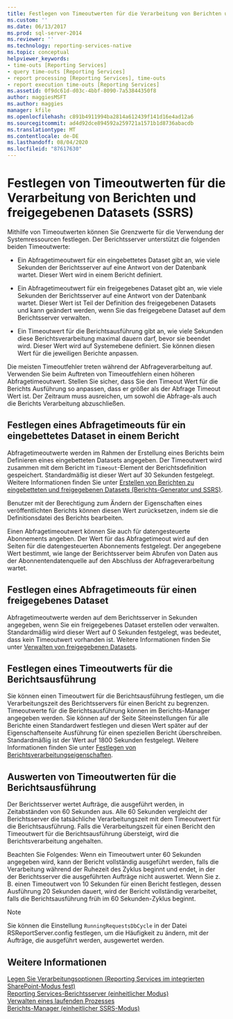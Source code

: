 ```yaml
---
title: Festlegen von Timeoutwerten für die Verarbeitung von Berichten und freigegebenen Datasets (SSRS) | Microsoft-Dokumentation
ms.custom: ''
ms.date: 06/13/2017
ms.prod: sql-server-2014
ms.reviewer: ''
ms.technology: reporting-services-native
ms.topic: conceptual
helpviewer_keywords:
- time-outs [Reporting Services]
- query time-outs [Reporting Services]
- report processing [Reporting Services], time-outs
- report execution time-outs [Reporting Services]
ms.assetid: 0f9dc61d-d03c-4bbf-8090-7a53844350f8
author: maggiesMSFT
ms.author: maggies
manager: kfile
ms.openlocfilehash: c891b4911994ba2814a612439f141d16e4ad12a6
ms.sourcegitcommit: ad4d92dce894592a259721a1571b1d8736abacdb
ms.translationtype: MT
ms.contentlocale: de-DE
ms.lasthandoff: 08/04/2020
ms.locfileid: "87617630"
---
```

# <a name="setting-time-out-values-for-report-and-shared-dataset-processing-ssrs"></a>Festlegen von Timeoutwerten für die Verarbeitung von Berichten und freigegebenen Datasets (SSRS)
  Mithilfe von Timeoutwerten können Sie Grenzwerte für die Verwendung der Systemressourcen festlegen. Der Berichtsserver unterstützt die folgenden beiden Timeoutwerte:  
  
-   Ein Abfragetimeoutwert für ein eingebettetes Dataset gibt an, wie viele Sekunden der Berichtsserver auf eine Antwort von der Datenbank wartet. Dieser Wert wird in einem Bericht definiert.  
  
-   Ein Abfragetimeoutwert für ein freigegebenes Dataset gibt an, wie viele Sekunden der Berichtsserver auf eine Antwort von der Datenbank wartet. Dieser Wert ist Teil der Definition des freigegebenen Datasets und kann geändert werden, wenn Sie das freigegebene Dataset auf dem Berichtsserver verwalten.  
  
-   Ein Timeoutwert für die Berichtsausführung gibt an, wie viele Sekunden diese Berichtsverarbeitung maximal dauern darf, bevor sie beendet wird. Dieser Wert wird auf Systemebene definiert. Sie können diesen Wert für die jeweiligen Berichte anpassen.  
  
 Die meisten Timeoutfehler treten während der Abfrageverarbeitung auf. Verwenden Sie beim Auftreten von Timeoutfehlern einen höheren Abfragetimeoutwert. Stellen Sie sicher, dass Sie den Timeout Wert für die Berichts Ausführung so anpassen, dass er größer als der Abfrage Timeout Wert ist. Der Zeitraum muss ausreichen, um sowohl die Abfrage-als auch die Berichts Verarbeitung abzuschließen.  
  
## <a name="setting-a-query-time-out-for-an-embedded-dataset-in-a-report"></a>Festlegen eines Abfragetimeouts für ein eingebettetes Dataset in einem Bericht  
 Abfragetimeoutwerte werden im Rahmen der Erstellung eines Berichts beim Definieren eines eingebetteten Datasets angegeben. Der Timeoutwert wird zusammen mit dem Bericht im `Timeout`-Element der Berichtsdefinition gespeichert. Standardmäßig ist dieser Wert auf 30 Sekunden festgelegt. Weitere Informationen finden Sie unter [Erstellen von Berichten zu eingebetteten und freigegebenen Datasets &#40;Berichts-Generator und SSRS&#41;](../report-data/report-embedded-datasets-and-shared-datasets-report-builder-and-ssrs.md).  
  
 Benutzer mit der Berechtigung zum Ändern der Eigenschaften eines veröffentlichten Berichts können diesen Wert zurücksetzen, indem sie die Definitionsdatei des Berichts bearbeiten.  
  
 Einen Abfragetimeoutwert können Sie auch für datengesteuerte Abonnements angeben. Der Wert für das Abfragetimeout wird auf den Seiten für die datengesteuerten Abonnements festgelegt. Der angegebene Wert bestimmt, wie lange der Berichtsserver beim Abrufen von Daten aus der Abonnentendatenquelle auf den Abschluss der Abfrageverarbeitung wartet.  
  
## <a name="setting-a-query-time-out-for-a-shared-dataset"></a>Festlegen eines Abfragetimeouts für einen freigegebenes Dataset  
 Abfragetimeoutwerte werden auf dem Berichtsserver in Sekunden angegeben, wenn Sie ein freigegebenes Dataset erstellen oder verwalten. Standardmäßig wird dieser Wert auf 0 Sekunden festgelegt, was bedeutet, dass kein Timeoutwert vorhanden ist. Weitere Informationen finden Sie unter [Verwalten von freigegebenen Datasets](../report-data/manage-shared-datasets.md).  
  
## <a name="setting-a-report-execution-time-out"></a>Festlegen eines Timeoutwerts für die Berichtsausführung  
 Sie können einen Timeoutwert für die Berichtsausführung festlegen, um die Verarbeitungszeit des Berichtsservers für einen Bericht zu begrenzen. Timeoutwerte für die Berichtsausführung können im Berichts-Manager angegeben werden. Sie können auf der Seite Siteeinstellungen für alle Berichte einen Standardwert festlegen und diesen Wert später auf der Eigenschaftenseite Ausführung für einen speziellen Bericht überschreiben. Standardmäßig ist der Wert auf 1800 Sekunden festgelegt. Weitere Informationen finden Sie unter [Festlegen von Berichtsverarbeitungseigenschaften](set-report-processing-properties.md).  
  
## <a name="how-report-execution-time-out-values-are-evaluated"></a>Auswerten von Timeoutwerten für die Berichtsausführung  
 Der Berichtsserver wertet Aufträge, die ausgeführt werden,  in Zeitabständen von 60 Sekunden aus. Alle 60  Sekunden vergleicht der Berichtsserver die tatsächliche Verarbeitungszeit mit dem Timeoutwert für die Berichtsausführung. Falls die Verarbeitungszeit für einen Bericht den Timeoutwert für die Berichtsausführung übersteigt, wird die Berichtsverarbeitung angehalten.  
  
 Beachten Sie Folgendes: Wenn ein Timeoutwert unter 60 Sekunden angegeben wird, kann der Bericht vollständig ausgeführt werden, falls die Verarbeitung während der Ruhezeit des Zyklus beginnt und endet, in der der Berichtsserver die ausgeführten Aufträge nicht auswertet. Wenn Sie z. B. einen Timeoutwert von 10 Sekunden für einen Bericht festlegen, dessen Ausführung 20 Sekunden dauert, wird der Bericht vollständig verarbeitet, falls die Berichtsausführung früh im 60 Sekunden-Zyklus beginnt.  
  
> [!NOTE]  
>  Sie können die Einstellung `RunningRequestsDbCycle` in der Datei RSReportServer.config festlegen, um die Häufigkeit zu ändern, mit der Aufträge, die ausgeführt werden, ausgewertet werden.  
  
## <a name="see-also"></a>Weitere Informationen  
 [Legen Sie Verarbeitungsoptionen &#40;Reporting Services im integrierten SharePoint-Modus fest&#41;](../set-processing-options-reporting-services-in-sharepoint-integrated-mode.md)   
 [Reporting Services-Berichtsserver &#40;einheitlicher Modus&#41;](reporting-services-report-server-native-mode.md)   
 [Verwalten eines laufenden Prozesses](../subscriptions/manage-a-running-process.md)   
 [Berichts-Manager &#40;einheitlicher SSRS-Modus&#41;](../report-manager-ssrs-native-mode.md)  
  
  
